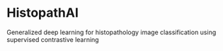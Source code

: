# HistopathAI
Generalized deep learning for histopathology image classification using supervised contrastive learning
